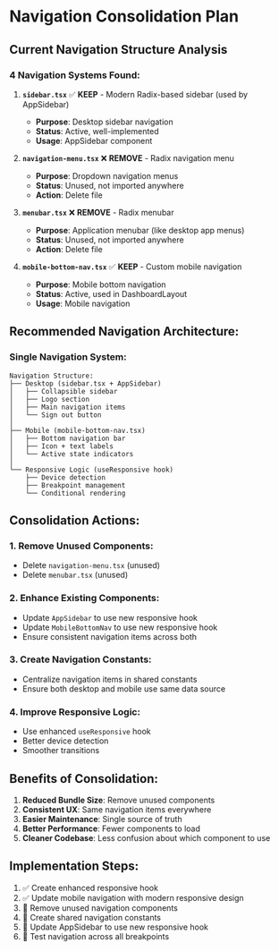 # Navigation Consolidation Plan

## Current Navigation Structure Analysis

### **4 Navigation Systems Found:**

1. **`sidebar.tsx`** ✅ **KEEP** - Modern Radix-based sidebar (used by AppSidebar)
   - **Purpose**: Desktop sidebar navigation
   - **Status**: Active, well-implemented
   - **Usage**: AppSidebar component

2. **`navigation-menu.tsx`** ❌ **REMOVE** - Radix navigation menu
   - **Purpose**: Dropdown navigation menus
   - **Status**: Unused, not imported anywhere
   - **Action**: Delete file

3. **`menubar.tsx`** ❌ **REMOVE** - Radix menubar
   - **Purpose**: Application menubar (like desktop app menus)
   - **Status**: Unused, not imported anywhere
   - **Action**: Delete file

4. **`mobile-bottom-nav.tsx`** ✅ **KEEP** - Custom mobile navigation
   - **Purpose**: Mobile bottom navigation
   - **Status**: Active, used in DashboardLayout
   - **Usage**: Mobile navigation

## **Recommended Navigation Architecture:**

### **Single Navigation System:**
```
Navigation Structure:
├── Desktop (sidebar.tsx + AppSidebar)
│   ├── Collapsible sidebar
│   ├── Logo section
│   ├── Main navigation items
│   └── Sign out button
│
├── Mobile (mobile-bottom-nav.tsx)
│   ├── Bottom navigation bar
│   ├── Icon + text labels
│   └── Active state indicators
│
└── Responsive Logic (useResponsive hook)
    ├── Device detection
    ├── Breakpoint management
    └── Conditional rendering
```

## **Consolidation Actions:**

### **1. Remove Unused Components:**
- Delete `navigation-menu.tsx` (unused)
- Delete `menubar.tsx` (unused)

### **2. Enhance Existing Components:**
- Update `AppSidebar` to use new responsive hook
- Update `MobileBottomNav` to use new responsive hook
- Ensure consistent navigation items across both

### **3. Create Navigation Constants:**
- Centralize navigation items in shared constants
- Ensure both desktop and mobile use same data source

### **4. Improve Responsive Logic:**
- Use enhanced `useResponsive` hook
- Better device detection
- Smoother transitions

## **Benefits of Consolidation:**

1. **Reduced Bundle Size**: Remove unused components
2. **Consistent UX**: Same navigation items everywhere
3. **Easier Maintenance**: Single source of truth
4. **Better Performance**: Fewer components to load
5. **Cleaner Codebase**: Less confusion about which component to use

## **Implementation Steps:**

1. ✅ Create enhanced responsive hook
2. ✅ Update mobile navigation with modern responsive design
3. 🔄 Remove unused navigation components
4. 🔄 Create shared navigation constants
5. 🔄 Update AppSidebar to use new responsive hook
6. 🔄 Test navigation across all breakpoints
